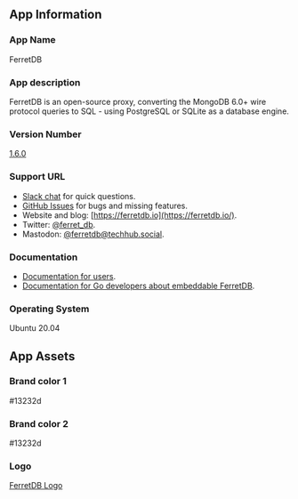 ## App Information

### App Name
FerretDB

### App description
FerretDB is an open-source proxy, converting the MongoDB 6.0+ wire protocol queries to SQL - using PostgreSQL or SQLite as a database engine.


### Version Number
[1.6.0](https://github.com/FerretDB/FerretDB/releases/download/v1.6.0/ferretdb.deb)

### Support URL

- [Slack chat](https://join.slack.com/t/ferretdb/shared_invite/zt-zqe9hj8g-ZcMG3~5Cs5u9uuOPnZB8~A) for quick questions.
- [GitHub Issues](https://github.com/FerretDB/FerretDB/issues) for bugs and missing features.
- Website and blog: [https://ferretdb.io](https://ferretdb.io/).
- Twitter: [@ferret_db](https://twitter.com/ferret_db).
- Mastodon: [@ferretdb@techhub.social](https://techhub.social/@ferretdb).

### Documentation

- [Documentation for users](https://docs.ferretdb.io/).
- [Documentation for Go developers about embeddable FerretDB](https://pkg.go.dev/github.com/FerretDB/FerretDB/ferretdb).

### Operating System
Ubuntu 20.04

## App Assets

### Brand color 1

#13232d

### Brand color 2

#13232d

### Logo
[FerretDB Logo](assets/ferretdb_logo.svg)
